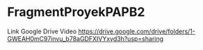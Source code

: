 # FragmentProyekPAPB2
Link Google Drive Video https://drive.google.com/drive/folders/1-GWEAH0mC97invu_b78aGDFXIVYxyd3h?usp=sharing

